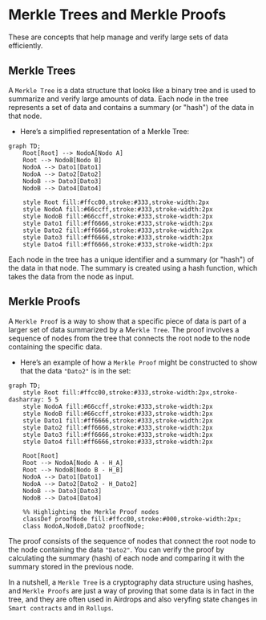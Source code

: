 # Merkle Trees and Merkle Proofs
These are concepts that help manage and verify large sets of data efficiently.

## Merkle Trees
A ``Merkle Tree`` is a data structure that looks like a binary tree and is used to summarize and verify large amounts of data. Each node in the tree represents a set of data and contains a summary (or "hash") of the data in that node.

- Here’s a simplified representation of a Merkle Tree:
```mermaid
graph TD;
    Root[Root] --> NodoA[Nodo A]
    Root --> NodoB[Nodo B]
    NodoA --> Dato1[Dato1]
    NodoA --> Dato2[Dato2]
    NodoB --> Dato3[Dato3]
    NodoB --> Dato4[Dato4]

    style Root fill:#ffcc00,stroke:#333,stroke-width:2px
    style NodoA fill:#66ccff,stroke:#333,stroke-width:2px
    style NodoB fill:#66ccff,stroke:#333,stroke-width:2px
    style Dato1 fill:#ff6666,stroke:#333,stroke-width:2px
    style Dato2 fill:#ff6666,stroke:#333,stroke-width:2px
    style Dato3 fill:#ff6666,stroke:#333,stroke-width:2px
    style Dato4 fill:#ff6666,stroke:#333,stroke-width:2px
```
Each node in the tree has a unique identifier and a summary (or "hash") of the data in that node. The summary is created using a hash function, which takes the data from the node as input.

## Merkle Proofs
A ``Merkle Proof`` is a way to show that a specific piece of data is part of a larger set of data summarized by a M``erkle Tree``. The proof involves a sequence of nodes from the tree that connects the root node to the node containing the specific data.

- Here’s an example of how a ``Merkle Proof`` might be constructed to show that the data ``"Dato2"`` is in the set:

```mermaid
graph TD;
    style Root fill:#ffcc00,stroke:#333,stroke-width:2px,stroke-dasharray: 5 5
    style NodoA fill:#66ccff,stroke:#333,stroke-width:2px
    style NodoB fill:#66ccff,stroke:#333,stroke-width:2px
    style Dato1 fill:#ff6666,stroke:#333,stroke-width:2px
    style Dato2 fill:#ff6666,stroke:#333,stroke-width:2px
    style Dato3 fill:#ff6666,stroke:#333,stroke-width:2px
    style Dato4 fill:#ff6666,stroke:#333,stroke-width:2px

    Root[Root]
    Root --> NodoA[Nodo A - H_A]
    Root --> NodoB[Nodo B - H_B]
    NodoA --> Dato1[Dato1]
    NodoA --> Dato2[Dato2 - H_Dato2]
    NodoB --> Dato3[Dato3]
    NodoB --> Dato4[Dato4]

    %% Highlighting the Merkle Proof nodes
    classDef proofNode fill:#ffcc00,stroke:#000,stroke-width:2px;
    class NodoA,NodoB,Dato2 proofNode;
```
The proof consists of the sequence of nodes that connect the root node to the node containing the data ``"Dato2"``. You can verify the proof by calculating the summary (hash) of each node and comparing it with the summary stored in the previous node.

In a nutshell, a ``Merkle Tree`` is a cryptography data structure using hashes, and ``Merkle Proofs`` are just a way of proving that some data is in fact in the tree, and they are often used in Airdrops and also veryfing state changes in ``Smart contracts`` and in ``Rollups``.